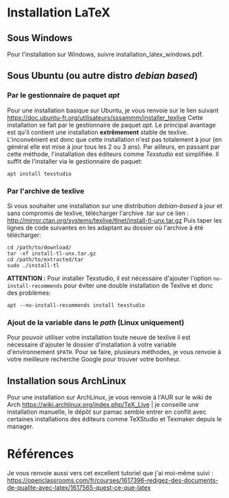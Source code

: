 # Installation LaTeX

## Sous Windows
Pour l'installation sur Windows, suivre installation_latex_windows.pdf.

## Sous Ubuntu (ou autre distro *debian based*)
### Par le gestionnaire de paquet *apt*
Pour une installation basique sur Ubuntu, je vous renvoie sur le lien suivant https://doc.ubuntu-fr.org/utilisateurs/sssammm/installer_texlive
Cette installation se fait par le gestionnaire de paquet *apt*. Le principal avantage est qu'il contient une installation **extrêmement** stable de texlive. L'inconvénient est donc que cette installation n'est pas totalement à jour (en général elle est mise à jour tous les 2 ou 3 ans). Par ailleurs, en passant par cette méthode, l'installation des éditeurs comme *Texstudio* est simplifiée. Il suffit de l'installer via le gestionnaire de paquet:
```
apt install texstudio
```

### Par l'archive de texlive
Si vous souhaiter une installation sur une distribution *debian-based* à jour et sans compromis de texlive, télécharger l'archive .tar sur ce lien :
http://mirror.ctan.org/systems/texlive/tlnet/install-tl-unx.tar.gz
Puis taper les lignes de code suivantes en les adaptant au dossier où l'archive à été télécharger:
```
cd /path/to/download/
tar -xf install-tl-unx.tar.gz
cd /path/to/extracted/tar
sudo ./install-tl
```

__ATTENTION :__ Pour installer Texstudio, il est nécessaire d'ajouter l'option `no-install-recommends` pour éviter une double installation de Texlive et donc des problèmes:
```
apt --no-install-recommends install texstudio
```

### Ajout de la variable dans le *path* (Linux uniquement)
Pour pouvoir utiliser votre installation toute neuve de texlive il est nécessaire d'ajouter le dossier d'installation à votre variable d'environnement `$PATH`. Pour se faire, plusieurs méthodes, je vous renvoie à votre meilleure recherche Google pour trouver votre bonheur.

## Installation sous ArchLinux
Pour une installation sur ArchLinux, je vous renvoie à l'AUR sur le wiki de Arch https://wiki.archlinux.org/index.php/TeX_Live | je conseille une installation manuelle, le dépôt sur pamac semble entrer en conflit avec certaines installations des éditeurs comme TeXStudio et Texmaker depuis le manager.

# Références
Je vous renvoie aussi vers cet excellent tutoriel que j'ai moi-même suivi : https://openclassrooms.com/fr/courses/1617396-redigez-des-documents-de-qualite-avec-latex/1617565-quest-ce-que-latex
